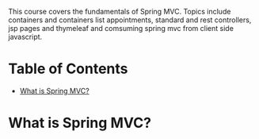 This course covers the fundamentals of Spring MVC. Topics include containers and containers list appointments, standard and rest controllers, jsp pages and thymeleaf and comsuming spring mvc from client side javascript.

# Table of Contents
* [What is Spring MVC?](link)

# What is Spring MVC?
   